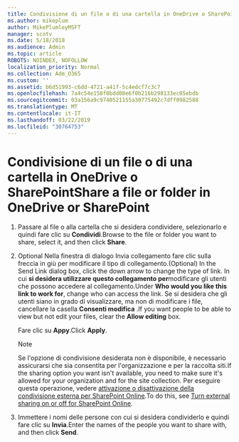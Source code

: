 ```yaml
---
title: Condivisione di un file o di una cartella in OneDrive o SharePoint
ms.author: mikeplum
author: MikePlumleyMSFT
manager: scotv
ms.date: 5/18/2018
ms.audience: Admin
ms.topic: article
ROBOTS: NOINDEX, NOFOLLOW
localization_priority: Normal
ms.collection: Adm_O365
ms.custom: ''
ms.assetid: b6d51993-c6dd-4721-a41f-5c4edcf7c3c7
ms.openlocfilehash: 7a4c54e158f0bdd08e6f0b216b298133ec05ebdb
ms.sourcegitcommit: 03a156a9c9740521155a30775492c7dff0982588
ms.translationtype: MT
ms.contentlocale: it-IT
ms.lasthandoff: 03/22/2019
ms.locfileid: "30764753"
---
```

# <a name="share-a-file-or-folder-in-onedrive-or-sharepoint"></a><span data-ttu-id="077d6-102">Condivisione di un file o di una cartella in OneDrive o SharePoint</span><span class="sxs-lookup"><span data-stu-id="077d6-102">Share a file or folder in OneDrive or SharePoint</span></span>

1. <span data-ttu-id="077d6-103">Passare al file o alla cartella che si desidera condividere, selezionarlo e quindi fare clic su **Condividi**.</span><span class="sxs-lookup"><span data-stu-id="077d6-103">Browse to the file or folder you want to share, select it, and then click **Share**.</span></span>
    
2. <span data-ttu-id="077d6-104">Optional Nella finestra di dialogo Invia collegamento fare clic sulla freccia in giù per modificare il tipo di collegamento.</span><span class="sxs-lookup"><span data-stu-id="077d6-104">(Optional) In the Send Link dialog box, click the down arrow to change the type of link.</span></span> <span data-ttu-id="077d6-105">In cui **si desidera utilizzare questo collegamento per**modificare gli utenti che possono accedere al collegamento.</span><span class="sxs-lookup"><span data-stu-id="077d6-105">Under **Who would you like this link to work for**, change who can access the link.</span></span> <span data-ttu-id="077d6-106">Se si desidera che gli utenti siano in grado di visualizzare, ma non di modificare i file, cancellare la casella **Consenti modifica** .</span><span class="sxs-lookup"><span data-stu-id="077d6-106">If you want people to be able to view but not edit your files, clear the **Allow editing** box.</span></span> 
    
    <span data-ttu-id="077d6-107">Fare clic su **Appy**.</span><span class="sxs-lookup"><span data-stu-id="077d6-107">Click **Apply**.</span></span>
    
    > [!NOTE]
    > <span data-ttu-id="077d6-108">Se l'opzione di condivisione desiderata non è disponibile, è necessario assicurarsi che sia consentita per l'organizzazione e per la raccolta siti.</span><span class="sxs-lookup"><span data-stu-id="077d6-108">If the sharing option you want isn't available, you need to make sure it's allowed for your organization and for the site collection.</span></span> <span data-ttu-id="077d6-109">Per eseguire questa operazione, vedere [attivazione o disattivazione della condivisione esterna per SharePoint Online](https://go.microsoft.com/fwlink/?linkid=866426).</span><span class="sxs-lookup"><span data-stu-id="077d6-109">To do this, see [Turn external sharing on or off for SharePoint Online](https://go.microsoft.com/fwlink/?linkid=866426).</span></span> 
  
3. <span data-ttu-id="077d6-110">Immettere i nomi delle persone con cui si desidera condividerlo e quindi fare clic su **Invia**.</span><span class="sxs-lookup"><span data-stu-id="077d6-110">Enter the names of the people you want to share with, and then click **Send**.</span></span>
    

